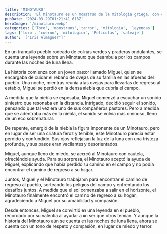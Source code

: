 ```yaml
---
title: 'MINOTAURO'
description: 'El Minotauro es un monstruo de la mitología griega, con cuerpo de hombre y cabeza de toro. Su nombre significa "Toro de Minos", y era hijo de Pasífae y el Toro de Creta.'
pubDate: '2024-03-29T01:21:41.613Z'
heroImage: '/minotauro.webp'
categories: ['Toro', 'monstruos','terror', 'mitologia', 'leyendas']
tags: ['toro', 'cuerno', 'mitologico', 'Peliculas', 'salvaje']
author: '["Iris Almaguer"]'
---
```


En un tranquilo pueblo rodeado de colinas verdes y praderas ondulantes, se cuenta una leyenda sobre un Minotauro que deambula por los campos durante las noches de luna llena.

La historia comienza con un joven pastor llamado Miguel, quien se encargaba de cuidar el rebaño de ovejas de su familia en las afueras del pueblo. Una noche, mientras reunía a las ovejas para llevarlas de regreso al establo, Miguel se perdió en la densa niebla que cubría el campo.

A medida que la niebla se espesaba, Miguel comenzó a escuchar un sonido siniestro que resonaba en la distancia. Intrigado, decidió seguir el sonido, pensando que tal vez era uno de sus compañeros pastores. Pero a medida que se adentraba más en la niebla, el sonido se volvía más ominoso, lleno de un eco sobrenatural.

De repente, emergió de la niebla la figura imponente de un Minotauro, pero en lugar de ser una criatura feroz y temible, este Minotauro parecía estar perdido y confundido. Sus ojos reflejaban la luz de la luna con una tristeza profunda, y sus pasos eran vacilantes y desorientados.

Miguel, aunque lleno de miedo, se acercó al Minotauro con cautela, ofreciéndole ayuda. Para su sorpresa, el Minotauro aceptó la ayuda de Miguel, explicando que había perdido su camino en el campo y no podía encontrar el camino de regreso a su hogar.

Juntos, Miguel y el Minotauro trabajaron para encontrar el camino de regreso al pueblo, sorteando los peligros del campo y enfrentando los desafíos juntos. A medida que el sol comenzaba a salir en el horizonte, el Minotauro finalmente encontró el camino de regreso a su hogar, agradeciendo a Miguel por su amabilidad y compasión.

Desde entonces, Miguel se convirtió en una leyenda en el pueblo, recordado por su valentía al ayudar a un ser que otros temían. Y aunque la historia del Minotauro aún se cuenta en las noches de luna llena, ahora se cuenta con un tono de respeto y compasión, en lugar de miedo y terror.